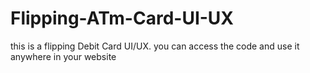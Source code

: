 # Flipping-ATm-Card-UI-UX
this is a flipping Debit Card UI/UX. you can access the code and use it anywhere in your website
